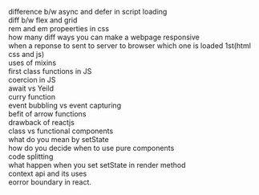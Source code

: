 difference b/w async and defer in script loading <br>
diff b/w flex and grid <br>
rem and em propeerties in css <br>
how many diff ways you can make a webpage responsive  <br>
when a reponse to sent to server to browser which one is loaded 1st(html css and js) <br>
uses of mixins <br>
first class functions in JS <br>
coercion in JS <br>
await vs Yeild <br>
curry function <br>
event bubbling vs event capturing  <br>
befit of arrow functions <br>
drawback of reactjs <br>
class vs functional components <br>
what do you mean by setState  <br>
how do you decide when to use pure components <br>
code splitting <br>
what happen when you set setState in render method <br>
context api and its uses <br>
eorror boundary in react. <br>
